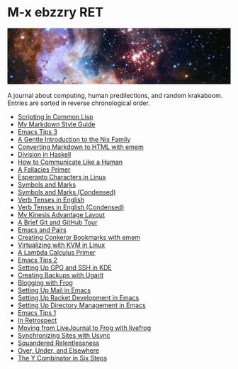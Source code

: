M-x ebzzry RET
==============

<a href="https://www.spacetelescope.org/images/heic1509a/"><img src="/images/banner.jpg" class="banner" alt="Westerlund 2" /></a>
<div class="text-right">A journal about computing, human predilections, and random krakaboom.</div>
<div class="text-right">Entries are sorted in reverse chronological order.</div>

- [Scripting in Common Lisp](scripting-lisp)
- [My Markdown Style Guide](markdown)
- [Emacs Tips 3](emacs-tips-3)
- [A Gentle Introduction to the Nix Family](nix)
- [Converting Markdown to HTML with emem](emem)
- [Division in Haskell](division)
- [How to Communicate Like a Human](human)
- [A Fallacies Primer](fallacies)
- [Esperanto Characters in Linux](eolinux)
- [Symbols and Marks](symbols-marks)
- [Symbols and Marks (Condensed)](symbols-marks-condensed)
- [Verb Tenses in English](verb-tenses)
- [Verb Tenses in English (Condensed)](verb-tenses-condensed)
- [My Kinesis Advantage Layout](advantage)
- [A Brief Git and GitHub Tour](git-github)
- [Emacs and Pairs](emacs-pairs)
- [Creating Conkeror Bookmarks with emem](conkeror-bookmarks)
- [Virtualizing with KVM in Linux](kvm)
- [A Lambda Calculus Primer](lambda-calculus)
- [Emacs Tips 2](emacs-tips-2)
- [Setting Up GPG and SSH in KDE](gpg-ssh-kde)
- [Creating Backups with Ugarit](ugarit)
- [Blogging with Frog](frog)
- [Setting Up Mail in Emacs](emacs-mail)
- [Setting Up Racket Development in Emacs](emacs-racket)
- [Setting Up Directory Management in Emacs](emacs-dired)
- [Emacs Tips 1](emacs-tips-1)
- [In Retrospect](retrospect)
- [Moving from LiveJournal to Frog with livefrog](livefrog)
- [Synchronizing Sites with Usync](usync)
- [Squandered Relentlessness](squandered)
- [Over, Under, and Elsewhere](over-under)
- [The Y Combinator in Six Steps](y)
